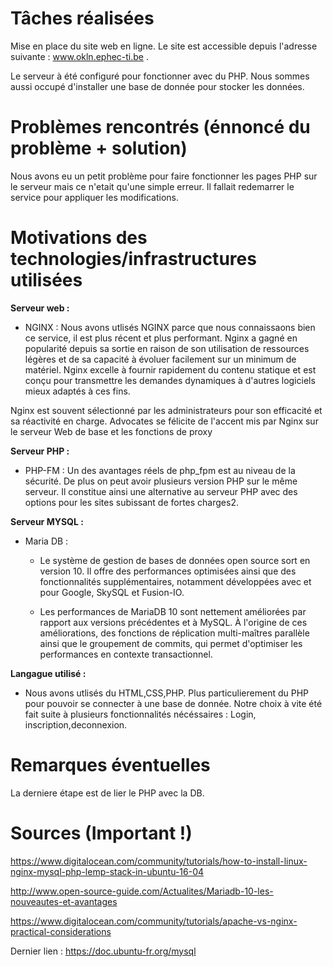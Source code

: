 # Tâches réalisées
Mise en place du site web en ligne. Le site est accessible depuis l'adresse suivante : www.okln.ephec-ti.be .

Le serveur à été configuré pour fonctionner avec du PHP.
Nous sommes aussi occupé d'installer une base de donnée pour stocker les données.
# Problèmes rencontrés (énnoncé du problème + solution)
Nous avons eu un petit problème pour faire fonctionner les pages PHP sur le serveur mais ce n'etait qu'une simple erreur. Il fallait redemarrer le service pour appliquer les modifications.
# Motivations des technologies/infrastructures utilisées

__Serveur web :__
- NGINX : Nous avons utlisés NGINX parce que nous connaissaons bien ce service, il est plus récent et plus performant.
        Nginx a gagné en popularité depuis sa sortie en raison de son utilisation de ressources légères et de sa capacité à évoluer facilement sur un minimum de matériel. Nginx excelle à fournir rapidement du contenu statique et est conçu pour transmettre les demandes dynamiques à d'autres logiciels mieux adaptés à ces fins.

Nginx est souvent sélectionné par les administrateurs pour son efficacité et sa réactivité en charge. Advocates se félicite de l'accent mis par Nginx sur le serveur Web de base et les fonctions de proxy

__Serveur PHP :__ 
- PHP-FM : Un des avantages réels de php_fpm est au niveau de la sécurité. De plus on peut avoir plusieurs version PHP sur le même serveur. Il constitue ainsi une alternative au serveur PHP avec des options pour les sites subissant de fortes charges2.

__Serveur MYSQL :__
 - Maria DB :
    * Le système de gestion de bases de données open source sort en version 10. Il offre des performances optimisées ainsi que des fonctionnalités supplémentaires, notamment développées avec et pour Google, SkySQL et Fusion-IO.
    
    * Les performances de MariaDB 10 sont nettement améliorées par rapport aux versions précédentes et à MySQL. À l'origine de ces améliorations, des fonctions de réplication multi-maîtres parallèle ainsi que le groupement de commits, qui permet d'optimiser les performances en contexte transactionnel.

__Langague utilisé :__ 
  - Nous avons utlisés du HTML,CSS,PHP. Plus particulierement du PHP pour pouvoir se connecter à une base de donnée. Notre choix à vite été fait suite à plusieurs fonctionnalités nécéssaires : Login, inscription,deconnexion.
# Remarques éventuelles
La derniere étape est de lier le PHP avec la DB.
# Sources (Important !)
https://www.digitalocean.com/community/tutorials/how-to-install-linux-nginx-mysql-php-lemp-stack-in-ubuntu-16-04

http://www.open-source-guide.com/Actualites/Mariadb-10-les-nouveautes-et-avantages

https://www.digitalocean.com/community/tutorials/apache-vs-nginx-practical-considerations

Dernier lien : https://doc.ubuntu-fr.org/mysql

